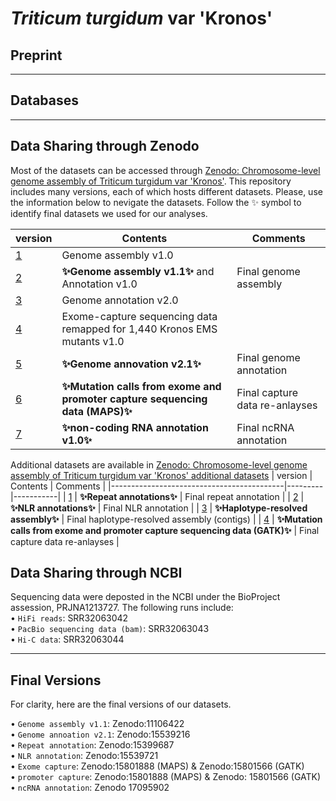 # *Triticum turgidum* var 'Kronos'


## Preprint


---
## Databases


---
## Data Sharing through Zenodo

Most of the datasets can be accessed through [Zenodo: Chromosome-level genome assembly of Triticum turgidum var 'Kronos'](https://zenodo.org/records/10215402). This repository includes many versions, each of which hosts different datasets. Please, use the information below to nevigate the datasets. Follow the ✨ symbol to identify final datasets we used for our analyses.

| version                                   | Contents | Comments |
|-------------------------------------------|---------|-----------|
| [1](https://zenodo.org/records/10215402)  | Genome assembly v1.0  |  |
| [2](https://zenodo.org/records/11106422)  | **✨Genome assembly v1.1✨** and Annotation v1.0 | Final genome assembly  |
| [3](https://zenodo.org/records/14189805)  | Genome annotation v2.0  |  |
| [4](https://zenodo.org/records/14853918)  | Exome-capture sequencing data remapped for 1,440 Kronos EMS mutants v1.0 |
| [5](https://zenodo.org/records/15539216)  | **✨Genome annovation v2.1✨** | Final genome annotation |
| [6](https://zenodo.org/records/15801888)  | **✨Mutation calls from exome and promoter capture sequencing data (MAPS)✨** | Final capture data re-anlayses |
| [7](https://zenodo.org/records/17095902)  | **✨non-coding RNA annotation v1.0✨** | Final ncRNA annotation |

Additional datasets are available in [Zenodo: Chromosome-level genome assembly of Triticum turgidum var 'Kronos' additional datasets](https://zenodo.org/records/15399687)
| version                                   | Contents | Comments |
|-------------------------------------------|---------|-----------|
| [1](https://zenodo.org/records/15399687)  | **✨Repeat annotations✨**  | Final repeat annotation |
| [2](https://zenodo.org/records/15539721)  | **✨NLR annotations✨** | Final NLR annotation | 
| [3](https://zenodo.org/records/15644987)  | **✨Haplotype-resolved assembly✨** | Final haplotype-resolved assembly (contigs) | 
| [4](https://zenodo.org/records/15801566)  | **✨Mutation calls from exome and promoter capture sequencing data (GATK)✨** | Final capture data re-anlayses |

## Data Sharing through NCBI
Sequencing data were deposted in the NCBI under the BioProject assession, PRJNA1213727. The following runs include:  
• `HiFi reads`: SRR32063042  
• `PacBio sequencing data (bam)`: SRR32063043  
• `Hi-C data`: SRR32063044  

---
## Final Versions
For clarity, here are the final versions of our datasets.

• `Genome assembly v1.1`: Zenodo:11106422  
• `Genome annoation v2.1`: Zenodo:15539216  
• `Repeat annotation`: Zenodo:15399687  
• `NLR annotation`: Zenodo:15539721  
• `Exome capture`: Zenodo:15801888 (MAPS) & Zenodo:15801566 (GATK)  
• `promoter capture`: Zenodo:15801888 (MAPS)  & Zenodo: 15801566 (GATK)
• `ncRNA annotation`: Zenodo 17095902

